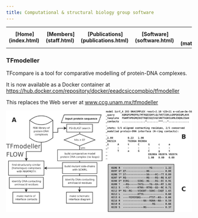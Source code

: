 ```yaml
---
title: Computational & structural biology group software
---
```


<table align="center" width=100%>
  <tr>
    <td align="center"><b>[Home](index.html)</b>&nbsp;</td>
    <td align="center"><b>[Members](staff.html)</b>&nbsp;</td>
    <td align="center"><b>[Publications](publications.html)</b>&nbsp;</td>
    <td align="center"><b>[Software](software.html)</b>&nbsp;</td>
    <td align="center"><b>[Material educativo](matdidactico.html)</b>&nbsp;</td>
    <td align="center"><a href="http://www.eead.csic.es"><img src="pics/logoEEAD.jpeg"></a></td>
  </tr>
</table>


### TFmodeller 

TFcompare is a tool for comparative modelling of protein-DNA complexes.

It is now available as a Docker container at https://hub.docker.com/repository/docker/eeadcsiccompbio/tfmodeller 

This replaces the Web server at www.ccg.unam.mx/tfmodeller

<img src="pics/flowchart.jpeg" alt="flowchart">
